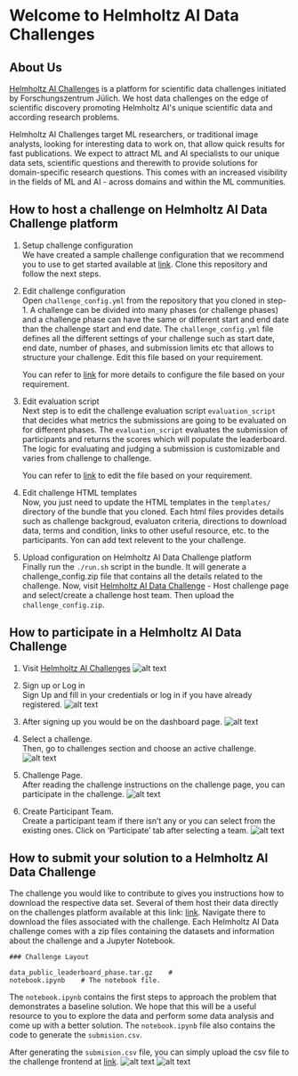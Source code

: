 # Welcome to Helmholtz AI Data Challenges

## About Us

[Helmholtz AI Challenges](https://data-challenges.fz-juelich.de/) is a platform for scientific data challenges initiated by Forschungszentrum Jülich. We host data challenges on the edge of scientific discovery promoting Helmholtz AI's unique scientific data and according research problems.

Helmholtz AI Challenges target ML researchers, or traditional image analysts, looking for interesting data to work on, that allow quick results for fast publications. We expect to attract ML and AI specialists to our unique data sets, scientific questions and therewith to provide solutions for domain-specific research questions. This comes with an increased visibility in the fields of ML and AI - across domains and within the ML communities.

## How to host a challenge on Helmholtz AI Data Challenge platform
1. Setup challenge configuration <br />
    We have created a sample challenge configuration that we recommend you to use to get started available at [link](https://github.com/HelmholtzAI-FZJ/juelich_challenges-template-challenge). Clone this repository and follow the next steps.

2. Edit challenge configuration <br />
    Open `challenge_config.yml` from the repository that you cloned in step-1. A challenge can be divided into many phases (or challenge phases) and a challenge phase can have the same or different start and end date than the challenge start and end date. The `challenge_config.yml` file defines all the different settings of your challenge such as start date, end date, number of phases, and submission limits etc that allows to structure your challenge. Edit this file based on your requirement.

    You can refer to [link](https://evalai.readthedocs.io/en/latest/configuration.html) for more details to configure the file based on your requirement.

3. Edit evaluation script <br />
    Next step is to edit the challenge evaluation script `evaluation_script` that decides what metrics the submissions are going to be evaluated on for different phases. The `evaluation_script` evaluates the submission of participants and returns the scores which will populate the leaderboard. The logic for evaluating and judging a submission is customizable and varies from challenge to challenge. 

    You can refer to [link](https://evalai.readthedocs.io/en/latest/evaluation_scripts.html) to edit the file based on your requirement.

4. Edit challenge HTML templates <br />
    Now, you just need to update the HTML templates in the `templates/` directory of the bundle that you cloned. Each html files provides details such as challenge backgroud, evaluaton criteria, directions to download data, terms and condition, links to other useful resource, etc. to the participants. Yon can add text relevent to the your challenge. 

5. Upload configuration on Helmholtz AI Data Challenge platform <br />
    Finally run the `./run.sh` script in the bundle. It will generate a challenge_config.zip file that contains all the details related to the challenge. Now, visit [Helmholtz AI Data Challenge](https://data-challenges.fz-juelich.de/) - Host challenge page and select/create a challenge host team. Then upload the `challenge_config.zip`.

## How to participate in a Helmholtz AI Data Challenge
1. Visit [Helmholtz AI Challenges](https://data-challenges.fz-juelich.de/)
![alt text](images/6a.png)

2. Sign up or Log in <br />
Sign Up and fill in your credentials or log in if you have already registered.
![alt text](images/5a.png)

3. After signing up you would be on the dashboard page. 
![alt text](images/4a.png)

4. Select a challenge. <br />
Then, go to challenges section and choose an active challenge.
![alt text](images/3a.png)

5. Challenge Page. <br />
After reading the challenge instructions on the challenge page, you can participate in the challenge.
![alt text](images/2a.png)

6. Create Participant Team. <br />
Create a participant team if there isn’t any or you can select from the existing ones. Click on ‘Participate’ tab after selecting a team.
![alt text](images/1a.png)



## How to submit your solution to a Helmholtz AI Data Challenge
The challenge you would like to contribute to gives you instructions how to download the respective data set. Several of them host their data directly on the challenges platform available at this link: [link](https://storage.data-challenges.fz-juelich.de/). Navigate there to download the files associated with the challenge. Each Helmholtz AI Data challenge comes with a zip files containing the datasets and information about the challenge and a Jupyter Notebook.

    ### Challenge Layout

    data_public_leaderboard_phase.tar.gz    #
    notebook.ipynb    # The notebook file.

The `notebook.ipynb` contains the first steps to approach the problem that demonstrates a baseline solution. We hope that this will be a useful resource to you to explore the data and perform some data analysis and come up with a better solution. The `notebook.ipynb` file also contains the code to generate the `submision.csv`.

After generating the `submision.csv` file, you can simply upload the csv file to the challenge frontend at [link](https://data-challenges.fz-juelich.de/). 
![alt text](images/2b.png)
![alt text](images/1b.png)
